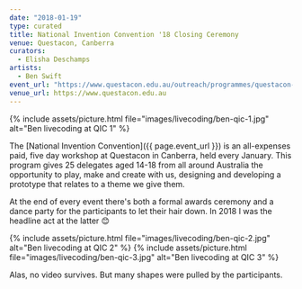 ```yaml
---
date: "2018-01-19"
type: curated
title: National Invention Convention '18 Closing Ceremony
venue: Questacon, Canberra
curators:
  - Elisha Deschamps
artists:
  - Ben Swift
event_url: "https://www.questacon.edu.au/outreach/programmes/questacon-smart-skills-initiative/questacon-invention-convention#term1569"
venue_url: https://www.questacon.edu.au
---
```


{% include assets/picture.html file="images/livecoding/ben-qic-1.jpg" alt="Ben livecoding at QIC 1" %}

The [National Invention Convention]({{ page.event_url }}) is an all-expenses
paid, five day workshop at Questacon in Canberra, held every January. This
program gives 25 delegates aged 14-18 from all around Australia the opportunity
to play, make and create with us, designing and developing a prototype that
relates to a theme we give them.

At the end of every event there's both a formal awards ceremony and a dance
party for the participants to let their hair down. In 2018 I was the headline
act at the latter 😊

{% include assets/picture.html file="images/livecoding/ben-qic-2.jpg" alt="Ben livecoding at QIC 2" %}
{% include assets/picture.html file="images/livecoding/ben-qic-3.jpg" alt="Ben livecoding at QIC 3" %}

Alas, no video survives. But many shapes were pulled by the participants.
